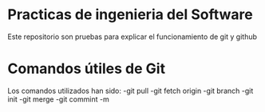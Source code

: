 # Practicas de ingenieria del Software
Este repositorio son pruebas para explicar el funcionamiento de git y github

# Comandos útiles de Git
Los comandos utilizados han sido:
 -git pull
 -git fetch origin
 -git branch
 -git init
 -git merge
 -git commint -m

